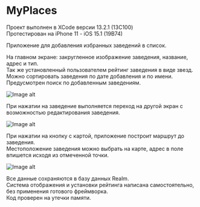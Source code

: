 # MyPlaces

Проект выполнен в XCode версии 13.2.1 (13C100) <br>
Протестирован на iPhone 11 - iOS 15.1 (19B74)

Приложение для добавления избранных заведений в список.

На главном экране: закругленное изображение заведения, название, адрес и тип.<br>
Так же установленный пользователем рейтинг заведения в виде звезд. <br>
Можно сортировать заведения по дате добавления и по имени. <br>
Предусмотрен поиск по добавленным заведениям.

![Image alt](https://github.com/javtushenko/myplaces/raw/main/myplaces/1.png)

При нажатии на заведение выполняется переход на другой экран с возможностью редактирования заведения.<br>

![Image alt](https://github.com/javtushenko/myplaces/raw/main/myplaces/2.png)

При нажатии на кнопку с картой, приложение построит маршрут до заведения.<br>
Местоположение заведения можно выбрать на карте, адрес в поле впишется исходя из отмеченной точки.

![Image alt](https://github.com/javtushenko/myplaces/raw/main/myplaces/3.png)

Все данные сохраняются в базу данных Realm.<br>
Система отображения и установки рейтинга написана самостоятельно, без применения готового фреймворка.<br>
Код проверен на утечки памяти.
